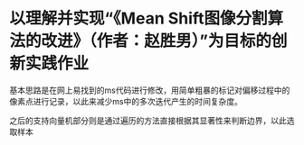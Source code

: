 # 以理解并实现“《Mean Shift图像分割算法的改进》（作者：赵胜男）”为目标的创新实践作业

基本思路是在网上易找到的ms代码进行修改，用简单粗暴的标记对偏移过程中的像素点进行记录，以此来减少ms中的多次迭代产生的时间复杂度。

之后的支持向量机部分则是通过遍历的方法直接根据其显著性来判断边界，以此选取样本
